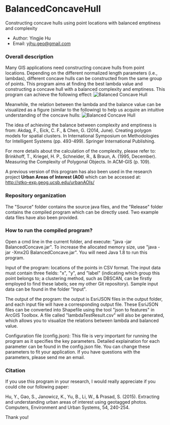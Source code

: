 # BalancedConcaveHull
Constructing concave hulls using point locations with balanced emptiness and complexity


* Author: Yingjie Hu
* Email: yjhu.geo@gmail.com


### Overall description 
Many GIS applications need constructing concave hulls from point locations. Depending on the different normalized length parameters (i.e., lambdas), different concave hulls can be constructed from the same group of points. This program aims at finding the best lambda value and constructing a concave hull with a balanced complexity and emptiness. This program can achieve the following effect:
![Balanced Concave Hull](http://gsdaone.geog.utk.edu/urbanAOIs/fig/lambdaPolygonSmall.jpg)

Meanwhile, the relation between the lambda and the balance value can be visualized as a figure (similar to the following) to help us acquire an intuitive understanding of the concave hulls:
![Balanced Concave Hull](http://gsdaone.geog.utk.edu/urbanAOIs/fig/lambdaCurveSmall.jpg)

The idea of achieving the balance between complexity and emptiness is from:
  Akdag, F., Eick, C. F., & Chen, G. (2014, June). Creating polygon models for spatial clusters. In   International Symposium on Methodologies for Intelligent Systems (pp. 493-499). Springer International   Publishing. 

For more details about the calculation of the complexity, please refer to:
  Brinkhoff, T., Kriegel, H. P., Schneider, R., & Braun, A. (1995, December). Measuring the Complexity of   Polygonal Objects. In ACM-GIS (p. 109).

A previous version of this program has also been used in the research project **Urban Areas of Interest (AOI)** which can be accessed at: http://stko-exp.geog.ucsb.edu/urbanAOIs/


### Repository organization
The "Source" folder contains the source java files, and the "Release" folder contains the compiled program which can be directly used. Two example data files have also been provided.

### How to run the compiled program?
Open a cmd line in the current folder, and execute: "java -jar BalancedConcave.jar". To  increase the allocated memory size, use "java -jar -Xmx2G BalancedConcave.jar". You will need Java 1.8 to run this program.

Input of the program: locations of the points in CSV format. The input data must contain three fields: "x", "y", and "label" (indicating which group this point belongs to; a clustering method, such as DBSCAN, can be firstly employed to find these labels; see my other Git repository). Sample input data can be found in the folder "Input".

The output of the program: the output is EsriJSON files in the output folder, and each input file will have a corresponding output file. These EsriJSON files can be converted into Shapefile using the tool "json to features" in ArcGIS Toolbox. A file called "lambdaTestResult.csv" will also be generated, which allows you to visualize the relations between lambda and balanced value.

Configuration file (config.json): This file is very important for running the program as it specifies the key parameters. Detailed explaination for each parameter can be found in the config.json file. You can change these parameters to fit your application. If you have questions with the parameters, please send me an email.



### Citation
If you use this program in your research, I would really appreciate if you could cite our following paper:

Hu, Y., Gao, S., Janowicz, K., Yu, B., Li, W., & Prasad, S. (2015). Extracting and understanding urban areas of interest using geotagged photos. Computers, Environment and Urban Systems, 54, 240-254.

Thank you!




